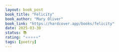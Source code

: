 ```yaml
---
layout: book_post
book_title: "Felicity"
book_author: "Mary Oliver"
book_link: "https://hardcover.app/books/felicity"
date: 2025-03-30
status: 📚
rating: "⭐️⭐️⭐️⭐️⭐️"
tags: [poetry]
---
```


